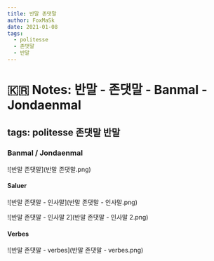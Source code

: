 ```yaml
---
title: 반말 존댓말
author: FoxMaSk
date: 2021-01-08
tags:
  - politesse
  - 존댓말
  - 반말
---
```


# 🇰🇷 Notes: 반말 - 존댓말 - Banmal - Jondaenmal
## tags: politesse 존댓말 반말
### Banmal / Jondaenmal


![반말 존댓말](반말 존댓말.png)


#### Saluer

![반말 존댓말 - 인사말](반말 존댓말 - 인사말.png)



![반말 존댓말 - 인사말 2](반말 존댓말 - 인사말 2.png)



#### Verbes

![반말 존댓말 - verbes](반말 존댓말 - verbes.png)